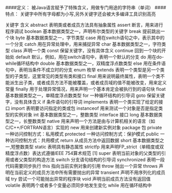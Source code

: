 ####定义：
被Java语言赋予了特殊含义，用做专门用途的字符串（单词）
####特点：
关键字中所有字母都为小写,另外关键字还会被大多编译工具识别高亮

关键字	    含义
abstract	表明类或者成员方法具有抽象属性
assert	    断言，用来进行程序调试
boolean	    基本数据类型之一，声明布尔类型的关键字
break	    提前跳出一个块
byte	    基本数据类型之一，字节类型
case	    用在switch语句之中，表示其中的一个分支
catch	    用在异常处理中，用来捕捉异常
char	    基本数据类型之一，字符类型
class	    声明一个类
const	    保留关键字，没有具体含义
continue	回到一个块的开始处
default	    默认，例如，用在switch语句中，表明一个默认的分支
do	        用在do-while循环结构中
double	    基本数据类型之一，双精度浮点数类型
else	    用在条件语句中，表明当条件不成立时的分支
enum	    枚举
extends	    表明一个类型是另一个类型的子类型，这里常见的类型有类和接口
final	    用来说明最终属性，表明一个类不能派生出子类，或者成员方法不能被覆盖，或者成员域的值不能被改变，用来定义常量
finally	    用于处理异常情况，用来声明一个基本肯定会被执行到的语句块
float	    基本数据类型之一，单精度浮点数类型
for	        一种循环结构的引导词
goto	    保留关键字，没有具体含义
if	        条件语句的引导词
implements	表明一个类实现了给定的接口
import	    表明要访问指定的类或包
instanceof	用来测试一个对象是否是指定类型的实例对象
int	        基本数据类型之一，整数类型
interface	接口
long	    基本数据类型之一，长整数类型
native	    用来声明一个方法是由与计算机相关的语言（如C/C++/FORTRAN语言）实现的
new	        用来创建新实例对象
package	    包
private	    一种访问控制方式：私用模式
protected	一种访问控制方式：保护模式
public	    一种访问控制方式：共用模式
return	    从成员方法中返回数据
short	    基本数据类型之一,短整数类型
static	    表明具有静态属性
strictfp	用来声明FP_strict（单精度或双精度浮点数）表达式遵循IEEE 754算术规范 [1]
super	    表明当前对象的父类型的引用或者父类型的构造方法
switch	    分支语句结构的引导词
synchronized	表明一段代码需要同步执行
this	    指向当前实例对象的引用
throw	    抛出一个异常
throws	    声明在当前定义的成员方法中所有需要抛出的异常
transient	声明不用序列化的成员域
try	        尝试一个可能抛出异常的程序块
void	    声明当前成员方法没有返回值
volatile	表明两个或者多个变量必须同步地发生变化
while	    用在循环结构中